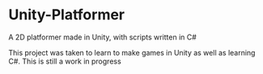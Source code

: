 # Unity-Platformer
A 2D platformer made in Unity, with scripts written in C#

This project was taken to learn to make games in Unity as well as learning C#.
This is still a work in progress

